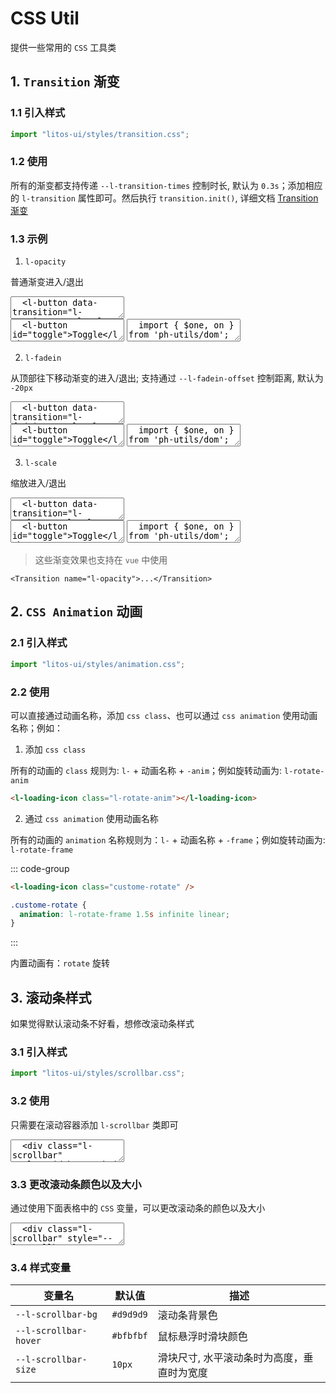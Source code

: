 # CSS Util

提供一些常用的 `CSS` 工具类

<script setup>
  import { nextTick, onMounted, onUnmounted } from 'vue';
  import { $, $one, on, off, iterate } from 'ph-utils/dom';
  import { createTransition } from '../src/components/utils';

  const trans = createTransition();

  function handleTransition(e) {
    const name = e.target.getAttribute('data-transition');
    const $targets = $(`[l-transition="${name}"]`);
    iterate($targets, ($target) => {
      const display = $target.style.display;
      if (display === 'none') {
        $target.setAttribute('l-transition-emit', 'show');
      } else {
        $target.setAttribute('l-transition-emit', 'hide');
      }
    });
  }

  onMounted(() => {
    nextTick(() => {
      trans.init();
      iterate($('[data-transition]'), (el) => {
        on(el, 'click', handleTransition);
      });
    });
  });

  onUnmounted(() => {
    trans.destroy();
    iterate($('[data-transition]'), (el) => {
      off(el, 'click', handleTransition);
    });
  });
</script>

## 1. `Transition` 渐变

### 1.1 引入样式

```js
import "litos-ui/styles/transition.css";
```

### 1.2 使用

所有的渐变都支持传递 `--l-transition-times` 控制时长, 默认为 `0.3s`；添加相应的 `l-transition` 属性即可。然后执行 `transition.init()`, 详细文档 [Transition渐变](/components/transition)

### 1.3 示例

1. `l-opacity`

普通渐变进入/退出

<ClientOnly>
<l-code-preview>
<textarea lang="html">
  <l-button data-transition="l-opacity">Toggle</l-button>
  <span l-transition="l-opacity" class="ml-10">Hello world</span>
</textarea>
<div class="source">
<textarea lang="html">
  <l-button id="toggle">Toggle</l-button>
  <span l-transition="l-opacity" class="ml-10">Hello world</span>
</textarea>
<textarea lang="js">
  import { $one, on } from 'ph-utils/dom';
  //-
  on($one('#toggle'), 'click', (e) => {
    const $target = $one('[l-transition]');
    const display = $target.style.display;
    if (display === 'none') {
      $target.setAttribute('l-transition-emit', 'show');
    } else {
      $target.setAttribute('l-transition-emit', 'hide');
    }
  });
</textarea>
</div>
</l-code-preview>
</ClientOnly>

2. `l-fadein`

从顶部往下移动渐变的进入/退出; 支持通过 `--l-fadein-offset` 控制距离, 默认为 `-20px`

<ClientOnly>
<l-code-preview>
<textarea lang="html">
  <l-button data-transition="l-fadein">Toggle</l-button>
  <div l-transition="l-fadein" class="ml-10 inline">Hello world</div>
  <div l-transition="l-fadein" class="ml-10 inline" style="--l-fadein-offset:-50px;">Hello world</div>
</textarea>
<div class="source">
<textarea lang="html">
  <l-button id="toggle">Toggle</l-button>
  <div l-transition="l-fadein" class="ml-10 inline">Hello world</div>
  <div l-transition="l-fadein" class="ml-10 inline" style="--l-fadein-offset:-50px;">Hello world</div>
</textarea>
<textarea lang="js">
  import { $one, on } from 'ph-utils/dom';
  //-
  on($one('#toggle'), 'click', (e) => {
    const $target = $one('[l-transition]');
    const display = $target.style.display;
    if (display === 'none') {
      $target.setAttribute('l-transition-emit', 'show');
    } else {
      $target.setAttribute('l-transition-emit', 'hide');
    }
  });
</textarea>
</div>
</l-code-preview>
</ClientOnly>

3. `l-scale`

缩放进入/退出

<ClientOnly>
<l-code-preview>
<textarea lang="html">
  <l-button data-transition="l-scale">Toggle</l-button>
  <div l-transition="l-scale" class="ml-10 inline">Hello world</div>
</textarea>
<div class="source">
<textarea lang="html">
  <l-button id="toggle">Toggle</l-button>
  <div l-transition="l-scale" class="ml-10 inline">Hello world</div>
</textarea>
<textarea lang="js">
  import { $one, on } from 'ph-utils/dom';
  //-
  on($one('#toggle'), 'click', (e) => {
    const $target = $one('[l-transition]');
    const display = $target.style.display;
    if (display === 'none') {
      $target.setAttribute('l-transition-emit', 'show');
    } else {
      $target.setAttribute('l-transition-emit', 'hide');
    }
  });
</textarea>
</div>
</l-code-preview>
</ClientOnly>

> 这些渐变效果也支持在 `vue` 中使用

```vue
<Transition name="l-opacity">...</Transition>
```

## 2. `CSS Animation` 动画

### 2.1 引入样式

```js
import "litos-ui/styles/animation.css";
```

### 2.2 使用

可以直接通过动画名称，添加 `css class`、也可以通过 `css animation` 使用动画名称；例如：

1. 添加 `css class`

所有的动画的 `class` 规则为: `l-` + 动画名称 + `-anim`；例如旋转动画为: `l-rotate-anim`

```html
<l-loading-icon class="l-rotate-anim"></l-loading-icon>
```

2. 通过 `css animation` 使用动画名称

所有的动画的 `animation` 名称规则为：`l-` + 动画名称 + `-frame`；例如旋转动画为: `l-rotate-frame`

::: code-group

```html
<l-loading-icon class="custome-rotate" />
```

```css
.custome-rotate {
  animation: l-rotate-frame 1.5s infinite linear;
}
```

:::

内置动画有：`rotate` 旋转

## 3. 滚动条样式

如果觉得默认滚动条不好看，想修改滚动条样式

### 3.1 引入样式

```js
import "litos-ui/styles/scrollbar.css";
```

### 3.2 使用

只需要在滚动容器添加 `l-scrollbar` 类即可

<ClientOnly>
<l-code-preview>
<textarea lang="html">
  <div class="l-scrollbar" style="width:100%;height:80px;border:1px solid #dedede;overflow:auto;">
    <div style="width:150%;height:150px;">ScrollBar</div>
  </div>
</textarea>
</l-code-preview>
</ClientOnly>

### 3.3 更改滚动条颜色以及大小

通过使用下面表格中的 `CSS` 变量，可以更改滚动条的颜色以及大小

<ClientOnly>
<l-code-preview>
<textarea lang="html">
  <div class="l-scrollbar" style="--l-scrollbar-bg:orange;--l-scrollbar-hover:red;--l-scrollbar-size:8px;width:100%;height:80px;border:1px solid #dedede;overflow:auto;">
    <div style="width:150%;height:150px;">ScrollBar</div>
  </div>
</textarea>
</l-code-preview>
</ClientOnly>

### 3.4 样式变量

<!-- prettier-ignore -->
| 变量名 | 默认值 | 描述 |
| --- | --- | --- |
| `--l-scrollbar-bg` | `#d9d9d9` | 滚动条背景色 |
| `--l-scrollbar-hover` | `#bfbfbf` | 鼠标悬浮时滑块颜色 |
| `--l-scrollbar-size` | `10px` | 滑块尺寸, 水平滚动条时为高度，垂直时为宽度 |
